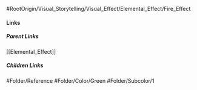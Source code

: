 #RootOrigin/Visual_Storytelling/Visual_Effect/Elemental_Effect/Fire_Effect
#### Links
##### Parent Links
[[Elemental_Effect]]
##### Children Links
#Folder/Reference
#Folder/Color/Green
#Folder/Subcolor/1
